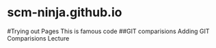 # scm-ninja.github.io
#Trying out Pages
This is famous code
##GIT comparisions
Adding GIT Comparisions Lecture
